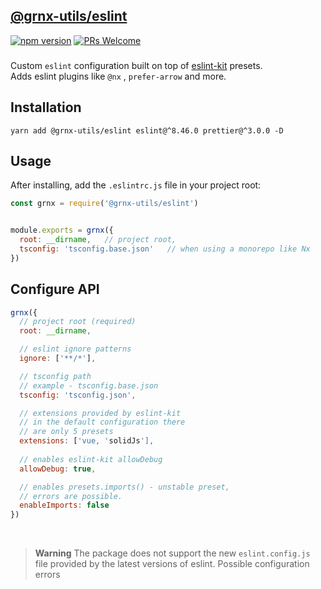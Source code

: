 ## [@grnx-utils/eslint](https://github.com/Gearonix/grnx-utils/edit/master/packages/eslint)
[![npm version](https://img.shields.io/npm/v/@grnx-utils/eslint.svg?style=flat)](https://www.npmjs.com/package/@grnx-utils/eslint)  [![PRs Welcome](https://img.shields.io/badge/PRs-welcome-brightgreen.svg)](https://reactjs.org/docs/how-to-contribute.html#your-first-pull-request) <br/>
<h3></h3>

Custom `eslint` configuration built on top of [eslint-kit](https://github.com/eslint-kit/eslint-kit) presets. <br/>
Adds eslint plugins like `@nx` , `prefer-arrow` and more.

## Installation

```
yarn add @grnx-utils/eslint eslint@^8.46.0 prettier@^3.0.0 -D
```

## Usage
After installing, add the `.eslintrc.js` file in your project root:
```js
const grnx = require('@grnx-utils/eslint')


module.exports = grnx({
  root: __dirname,   // project root,
  tsconfig: 'tsconfig.base.json'   // when using a monorepo like Nx
})

```

## Configure API

```js
grnx({
  // project root (required)
  root: __dirname,

  // eslint ignore patterns
  ignore: ['**/*'],

  // tsconfig path
  // example - tsconfig.base.json
  tsconfig: 'tsconfig.json',

  // extensions provided by eslint-kit
  // in the default configuration there
  // are only 5 presets
  extensions: ['vue, 'solidJs'],
  
  // enables eslint-kit allowDebug
  allowDebug: true,

  // enables presets.imports() - unstable preset,
  // errors are possible.
  enableImports: false
})
```
<br/>

> **Warning**
> The package does not support the new `eslint.config.js` <br/>
> file provided by the latest versions of eslint. Possible configuration errors
